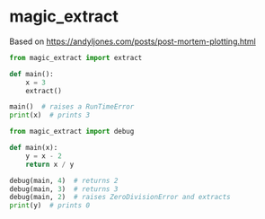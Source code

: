 # magic_extract

Based on https://andyljones.com/posts/post-mortem-plotting.html

```python
from magic_extract import extract

def main():
    x = 3
    extract()

main()  # raises a RunTimeError
print(x)  # prints 3
```

```python
from magic_extract import debug

def main(x):
    y = x - 2
    return x / y

debug(main, 4)  # returns 2
debug(main, 3)  # returns 3
debug(main, 2)  # raises ZeroDivisionError and extracts
print(y)  # prints 0
```
